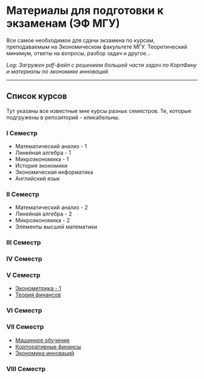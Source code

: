 # Материалы для подготовки к экзаменам (ЭФ МГУ)
Все самое необходимое для сдачи экзамена по курсам, преподаваемым на Экономическом факультете МГУ.
Теоретический минимум, ответы на вопросы, разбор задач и другое...

*Log:
Загружен pdf-файл с решением большей части задач по КорпФину и материалы по экономике инноваций.*

---

## Список курсов
Тут указаны все известные мне курсы разных семестров. Те, которые подгружены в репозиторий - кликабельны.
### I Семестр
* Математический анализ - 1
* Линейная алгебра - 1
* Микроэкономика - 1
* История экономики
* Экономическая информатика
* Английский язык

### II Семестр
* Математический анализ - 2
* Линейная алгебра - 2
* Микроэкономика - 2
* Элементы высшей математики

### III Семестр

### IV Семестр

### V Семестр
* [Эконометрика - 1](https://github.com/Neqqii/ef-msu-exam-rescue/tree/master/5%20%D0%A1%D0%B5%D0%BC%D0%B5%D1%81%D1%82%D1%80/%D0%AD%D0%BA%D0%BE%D0%BD%D0%BE%D0%BC%D0%B5%D1%82%D1%80%D0%B8%D0%BA%D0%B0)
* [Теория финансов](https://github.com/Neqqii/ef-msu-exam-rescue/tree/master/5%20%D0%A1%D0%B5%D0%BC%D0%B5%D1%81%D1%82%D1%80/%D0%A2%D0%B5%D0%BE%D1%80%D0%B8%D1%8F%20%D0%A4%D0%B8%D0%BD%D0%B0%D0%BD%D1%81%D0%BE%D0%B2)
### VI Семестр

### VII Семестр
* [Машинное обучение](https://github.com/Neqqii/ef-msu-exam-rescue/tree/master/7%20%D0%A1%D0%B5%D0%BC%D0%B5%D1%81%D1%82%D1%80/%D0%9C%D0%B0%D1%88%D0%B8%D0%BD%D0%BD%D0%BE%D0%B5%20%D0%9E%D0%B1%D1%83%D1%87%D0%B5%D0%BD%D0%B8%D0%B5)
* [Корпоративные финансы](https://github.com/Neqqii/ef-msu-exam-rescue/tree/master/7%20%D0%A1%D0%B5%D0%BC%D0%B5%D1%81%D1%82%D1%80/%D0%9A%D0%BE%D1%80%D0%BF%D0%BE%D1%80%D0%B0%D1%82%D0%B8%D0%B2%D0%BD%D1%8B%D0%B5%20%D0%A4%D0%B8%D0%BD%D0%B0%D0%BD%D1%81%D1%8B)
* [Экономика инноваций](https://github.com/Neqqii/ef-msu-exam-rescue/tree/master/7%20%D0%A1%D0%B5%D0%BC%D0%B5%D1%81%D1%82%D1%80/%D0%AD%D0%BA%D0%BE%D0%BD%D0%BE%D0%BC%D0%B8%D0%BA%D0%B0%20%D0%98%D0%BD%D0%BD%D0%BE%D0%B2%D0%B0%D1%86%D0%B8%D0%B9)

### VIII Семестр
